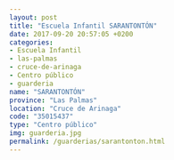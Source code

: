 ```yaml
---
layout: post
title: "Escuela Infantil SARANTONTÓN"
date: 2017-09-20 20:57:05 +0200
categories:
- Escuela Infantil
- las-palmas
- cruce-de-arinaga
- Centro público
- guarderia
name: "SARANTONTÓN"
province: "Las Palmas"
location: "Cruce de Arinaga"
code: "35015437"
type: "Centro público"
img: guarderia.jpg
permalink: /guarderias/sarantonton.html
---
```

